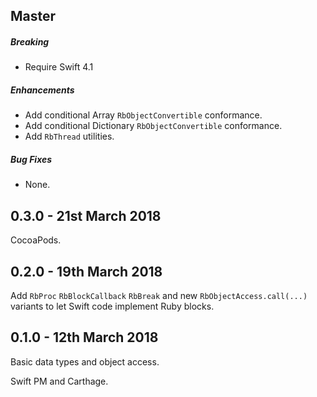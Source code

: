 ## Master

##### Breaking

* Require Swift 4.1

##### Enhancements

* Add conditional Array `RbObjectConvertible` conformance.
* Add conditional Dictionary `RbObjectConvertible` conformance.
* Add `RbThread` utilities.

##### Bug Fixes

* None.

## 0.3.0 - 21st March 2018

CocoaPods.

## 0.2.0 - 19th March 2018

Add `RbProc` `RbBlockCallback` `RbBreak` and new `RbObjectAccess.call(...)`
variants to let Swift code implement Ruby blocks.

## 0.1.0 - 12th March 2018

Basic data types and object access.

Swift PM and Carthage.
